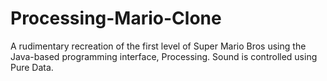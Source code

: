 # Processing-Mario-Clone
A rudimentary recreation of the first level of Super Mario Bros using the Java-based programming interface, Processing.  Sound is controlled using Pure Data.
